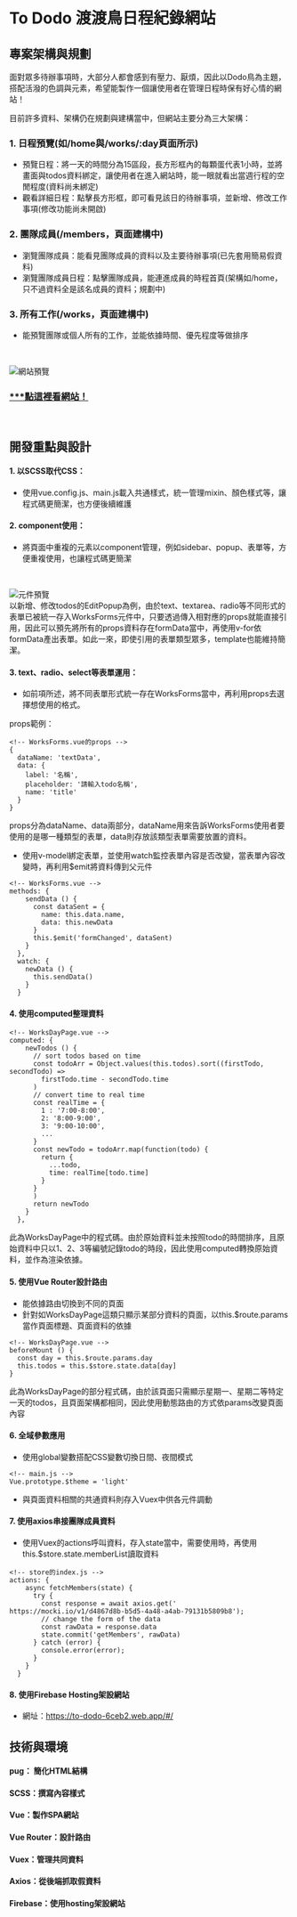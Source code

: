 # To Dodo 渡渡鳥日程紀錄網站
## 專案架構與規劃

面對眾多待辦事項時，大部分人都會感到有壓力、厭煩，因此以Dodo鳥為主題，搭配活潑的色調與元素，希望能製作一個讓使用者在管理日程時保有好心情的網站！

目前許多資料、架構仍在規劃與建構當中，但網站主要分為三大架構：
### 1. 日程預覽(如/home與/works/:day頁面所示)
* 預覽日程：將一天的時間分為15區段，長方形框內的每顆蛋代表1小時，並將畫面與todos資料綁定，讓使用者在進入網站時，能一眼就看出當週行程的空閒程度(資料尚未綁定)
* 觀看詳細日程：點擊長方形框，即可看見該日的待辦事項，並新增、修改工作事項(修改功能尚未開啟)

### 2. 團隊成員(/members，頁面建構中)
* 瀏覽團隊成員：能看見團隊成員的資料以及主要待辦事項(已先套用簡易假資料)
* 瀏覽團隊成員日程：點擊團隊成員，能連進成員的時程首頁(架構如/home，只不過資料全是該名成員的資料；規劃中)

### 3. 所有工作(/works，頁面建構中)
* 能預覽團隊或個人所有的工作，並能依據時間、優先程度等做排序
<br>

![網站預覽](./src/assets/README/home.png)

### [***點這裡看網站！](https://to-dodo-6ceb2.web.app/#/)

<br>

## 開發重點與設計
#### 1. 以SCSS取代CSS：
* 使用vue.config.js、main.js載入共通樣式，統一管理mixin、顏色樣式等，讓程式碼更簡潔，也方便後續維護
#### 2. component使用：
* 將頁面中重複的元素以component管理，例如sidebar、popup、表單等，方便重複使用，也讓程式碼更簡潔
<br>

![元件預覽](./src/assets/README/component.png)
<br>
以新增、修改todos的EditPopup為例，由於text、textarea、radio等不同形式的表單已被統一存入WorksForms元件中，只要透過傳入相對應的props就能直接引用，因此可以預先將所有的props資料存在formData當中，再使用v-for依formData產出表單。如此一來，即使引用的表單類型眾多，template也能維持簡潔。

#### 3. text、radio、select等表單運用：
* 如前項所述，將不同表單形式統一存在WorksForms當中，再利用props去選擇想使用的格式。

props範例：
```
<!-- WorksForms.vue的props -->
{
  dataName: 'textData',
  data: {
    label: '名稱',
    placeholder: '請輸入todo名稱',
    name: 'title'
  }
}
```

props分為dataName、data兩部分，dataName用來告訴WorksForms使用者要使用的是哪一種類型的表單，data則存放該類型表單需要放置的資料。
* 使用v-model綁定表單，並使用watch監控表單內容是否改變，當表單內容改變時，再利用$emit將資料傳到父元件

```
<!-- WorksForms.vue -->
methods: {
    sendData () {
      const dataSent = {
        name: this.data.name,
        data: this.newData
      }
      this.$emit('formChanged', dataSent)
    }
  },
  watch: {
    newData () {
      this.sendData()
    }
  }
```

#### 4. 使用computed整理資料

```
<!-- WorksDayPage.vue -->
computed: {
    newTodos () {
      // sort todos based on time
      const todoArr = Object.values(this.todos).sort((firstTodo, secondTodo) => 
        firstTodo.time - secondTodo.time
      )
      // convert time to real time
      const realTime = {
        1 : '7:00-8:00',
        2: '8:00-9:00',
        3: '9:00-10:00',
        ...
      }
      const newTodo = todoArr.map(function(todo) { 
        return {
          ...todo,
          time: realTime[todo.time]
        } 
      }
      )
      return newTodo
    }
  },
```

此為WorksDayPage中的程式碼。由於原始資料並未按照todo的時間排序，且原始資料中只以1、2、3等編號記錄todo的時段，因此使用computed轉換原始資料，並作為渲染依據。
#### 5. 使用Vue Router設計路由
* 能依據路由切換到不同的頁面
* 針對如WorksDayPage這類只顯示某部分資料的頁面，以this.$route.params當作頁面標題、頁面資料的依據

```
<!-- WorksDayPage.vue -->
beforeMount () {
  const day = this.$route.params.day
  this.todos = this.$store.state.data[day]
}
```

此為WorksDayPage的部分程式碼，由於該頁面只需顯示星期一、星期二等特定一天的todos，且頁面架構都相同，因此使用動態路由的方式依params改變頁面內容

#### 6. 全域參數應用
* 使用global變數搭配CSS變數切換日間、夜間模式

```
<!-- main.js -->
Vue.prototype.$theme = 'light'
```
* 與頁面資料相關的共通資料則存入Vuex中供各元件調動

#### 7. 使用axios串接團隊成員資料
* 使用Vuex的actions呼叫資料，存入state當中，需要使用時，再使用this.$store.state.memberList讀取資料

```
<!-- store的index.js -->
actions: {
    async fetchMembers(state) {
      try {
        const response = await axios.get(' https://mocki.io/v1/d4867d8b-b5d5-4a48-a4ab-79131b5809b8');
        // change the form of the data
        const rawData = response.data
        state.commit('getMembers', rawData)
      } catch (error) {
        console.error(error);
      }
    }
  }
```
#### 8. 使用Firebase Hosting架設網站
* 網址：https://to-dodo-6ceb2.web.app/#/

## 技術與環境
#### pug： 簡化HTML結構
#### SCSS：撰寫內容樣式
#### Vue：製作SPA網站
#### Vue Router：設計路由
#### Vuex：管理共同資料
#### Axios：從後端抓取假資料
#### Firebase：使用hosting架設網站

